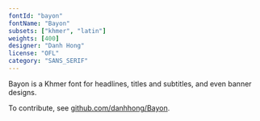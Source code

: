 ```yaml
---
fontId: "bayon"
fontName: "Bayon"
subsets: ["khmer", "latin"]
weights: [400]
designer: "Danh Hong"
license: "OFL"
category: "SANS_SERIF"
---
```


<p>
Bayon is a Khmer font for headlines, titles and subtitles, and even banner designs.
</p>
<p>
To contribute, see <a href="https://github.com/danhhong/Bayon">github.com/danhhong/Bayon</a>.
</p>